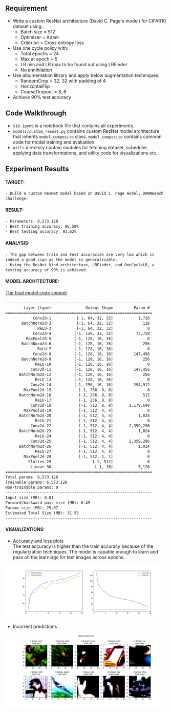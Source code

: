 ## Requirement
- Write a custom ResNet architecture (David C. Page's model) for CIFAR10 dataset using:
  - Batch size = 512
  - Optimizer = Adam
  - Criterion = Cross entropy loss
- Use one cycle policy with:
  - Total epochs = 24
  - Max at epoch = 5
  - LR min and LR max to be found out using LRFinder
  - No annihilation
- Use albumentation library and apply below augmentation techniques:
  - RandomCrop = 32, 32 with padding of 4
  - HorizontalFlip
  - CoarseDropout = 8, 8
- Achieve 90% test accuracy

## Code Walkthrough
- `S10.ipynb` is a notebook file that contains all experiments.
- `models/custom_resnet.py` contains custom ResNet model architecture that inherits `model_composite` class. `model_composite` contains common code for model training and evaluation.
- `utils` directory contain modules for fetching dataset, scheduler, applying data transformations, and utility code for visualizations etc.

## Experiment Results
#### TARGET:
    - Build a custom ResNet model based on David C. Page model, DAWNBench challenge.
#### RESULT:
    - Parameters: 6,573,120
    - Best training accuracy: 96.59%
    - Best testing accuracy: 92.62%
#### ANALYSIS:
    - The gap between train and test accuracies are very low which is indeed a good sign as the model is generalizable.
    - Using the ResNet kind architecture, LRFinder, and OneCycleLR, a testing accuracy of 90% is achieved.


#### MODEL ARCHITECTURE:
[The final model code snippet](./models/custom_resnet.py)

```
----------------------------------------------------------------
        Layer (type)               Output Shape         Param #
================================================================
            Conv2d-1           [-1, 64, 32, 32]           1,728
       BatchNorm2d-2           [-1, 64, 32, 32]             128
              ReLU-3           [-1, 64, 32, 32]               0
            Conv2d-4          [-1, 128, 32, 32]          73,728
         MaxPool2d-5          [-1, 128, 16, 16]               0
       BatchNorm2d-6          [-1, 128, 16, 16]             256
              ReLU-7          [-1, 128, 16, 16]               0
            Conv2d-8          [-1, 128, 16, 16]         147,456
       BatchNorm2d-9          [-1, 128, 16, 16]             256
             ReLU-10          [-1, 128, 16, 16]               0
           Conv2d-11          [-1, 128, 16, 16]         147,456
      BatchNorm2d-12          [-1, 128, 16, 16]             256
             ReLU-13          [-1, 128, 16, 16]               0
           Conv2d-14          [-1, 256, 16, 16]         294,912
        MaxPool2d-15            [-1, 256, 8, 8]               0
      BatchNorm2d-16            [-1, 256, 8, 8]             512
             ReLU-17            [-1, 256, 8, 8]               0
           Conv2d-18            [-1, 512, 8, 8]       1,179,648
        MaxPool2d-19            [-1, 512, 4, 4]               0
      BatchNorm2d-20            [-1, 512, 4, 4]           1,024
             ReLU-21            [-1, 512, 4, 4]               0
           Conv2d-22            [-1, 512, 4, 4]       2,359,296
      BatchNorm2d-23            [-1, 512, 4, 4]           1,024
             ReLU-24            [-1, 512, 4, 4]               0
           Conv2d-25            [-1, 512, 4, 4]       2,359,296
      BatchNorm2d-26            [-1, 512, 4, 4]           1,024
             ReLU-27            [-1, 512, 4, 4]               0
        MaxPool2d-28            [-1, 512, 1, 1]               0
          Flatten-29                  [-1, 512]               0
           Linear-30                   [-1, 10]           5,120
================================================================
Total params: 6,573,120
Trainable params: 6,573,120
Non-trainable params: 0
----------------------------------------------------------------
Input size (MB): 0.01
Forward/backward pass size (MB): 6.45
Params size (MB): 25.07
Estimated Total Size (MB): 31.53
----------------------------------------------------------------
```

#### VISUALIZATIONS:  
- Accuracy and loss plots  
The test accuracy is higher than the train accuracy because of the regularization techniques. The model is capable enough to learn and pass on the learnings for test images across epochs.

<img src="images/model.png" />  

- Incorrect predictions
<img src="images/incorrect_pred.png" />  